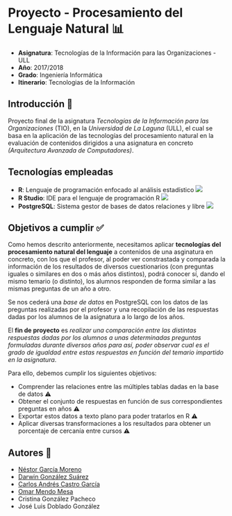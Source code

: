 # Proyecto - Procesamiento del Lenguaje Natural 📊

* **Asignatura**: Tecnologías de la Información para las Organizaciones - ULL
* **Año**: 2017/2018
* **Grado**: Ingeniería Informática
* **Itinerario**: Tecnologias de la Información

## Introducción 📙

Proyecto final de la asignatura *Tecnologías de la Información para las Organizaciones* (TIO), en la *Universidad de La Laguna* (ULL), el cual se basa en la aplicación de las tecnologías del procesamiento natural en la evaluación de contenidos dirigidos a una asignatura en concreto *(Arquitectura Avanzada de Computadores)*.

## Tecnologías empleadas

* **R**: Lenguaje de programación enfocado al análisis estadístico   ![](https://i.imgur.com/h8rtuGV.png)
* **R Studio**: IDE para el lenguaje de programación R   ![](https://i.imgur.com/zYKNr5d.png)
* **PostgreSQL**: Sistema gestor de bases de datos relaciones y libre   ![](https://i.imgur.com/X9UgIa8.png)

## Objetivos a cumplir ✅

Como hemos descrito anteriormente, necesitamos aplicar **tecnologías del procesamiento natural del lenguaje** a contenidos de una asginatura en concreto, con los que el profesor, al poder ver constrastada y comparada la información de los resultados de diversos cuestionarios (con preguntas iguales o similares en dos o más años distintos), podrá conocer sí, dando el mismo temario (o distinto), los alumnos responden de forma similar a las mismas preguntas de un año a otro.

Se nos cederá una *base de datos* en PostgreSQL con los datos de las preguntas realizadas por el profesor y una recopilación de las respuestas dadas por los alumnos de la asignatura a lo largo de los años.

El **fin de proyecto** es *realizar una comparación entre las distintas respuestas dadas por los alumnos a unas determinadas preguntas formuladas durante diversos años para así, poder observar cual es el grado de igualdad entre estas respuestas en función del temario impartido en la asignatura*.

Para ello, debemos cumplir los siguientes objetivos:
* Comprender las relaciones entre las múltiples tablas dadas en la base de datos ⚠️
* Obtener el conjunto de respuestas en función de sus correspondientes preguntas en años ⚠️
* Exportar estos datos a texto plano para poder tratarlos en R ⚠️
* Aplicar diversas transformaciones a los resultados para obtener un porcentaje de cercanía entre cursos ⚠️

 
## Autores 👥
* [Néstor García Moreno]()
* [Darwin González Suárez]()
* [Carlos Andrés Castro García]()
* [Omar Mendo Mesa](https://ozzrocker95.github.io/)
* Cristina González Pacheco
* José Luis Doblado González